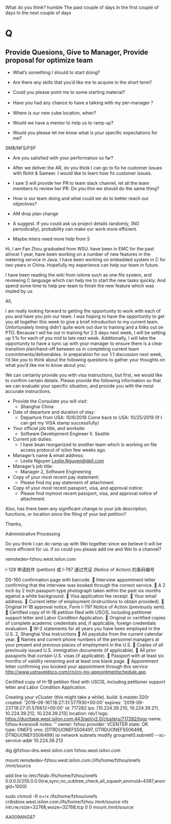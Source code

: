 What do you think?
humble
The past couple of days
In the first couple of days
In the next couple of days


# Q
## Provide Quesions, Give to Manager, Provide proposal for optimize team

- What’s something I should to start doing? 

- Are there any skills that you’d like me to acquire in the short term?

- Could you please point me to some starting material?

- Have you had any chance to have a talking with my per-manager？

- Where is our new cube location, when?

- Would we have a mentor to help us to ramp up?

- Would you please let me know what is your specific expectations for me?

SMB/NFS/FSP



- Are you satisfied with your performance so far?

- After we deliver the AR, do you think I can go to fix he customer issues with Rohit & Sameer. I would like to learn how fix customer issues.

- I saw S will provide her PR to team slack channel, let all the team members to review her PR. Do you thin we should do the same thing?

- How is our team doing and what could we do to better reach our objectives?
  
- AM drop plan change

- A suggest. If you could ask us project details randomly, (NO periodically), probability can make our work more efficient.

- Maybe inters need more help from S




Hi, I am Fan Zhou graduated from WSU. have been in EMC for the past almost 1 year, have been working on a number of new features in the metering service in Java. I have been working on embedded system in C for two years in China. 
Hopefully my experience can help our team in future.

I have been reading the wiki from isilone such as one file system, and reviewing C language which can help me to start the new tasks quickly. And spend some time to help pre-team to finish the new feature which was impled by us. 

All,
 
I am really looking forward to getting the opportunity to work with each of you and have you join our team.  I was hoping to have the opportunity to get you all together this week to give a brief introduction to my current team.  Unfortunately timing didn’t quite work out due to training and a folks out on PTO.  Because I will be out in training for 2.5 days next week, I will be setting up 1:1s for each of you mid to late next week.  Additionally, I will take the opportunity to have a sync up with your manager to ensure there is a clear transition plan/hand-off between us in completing current team commitments/deliverables.  In preparation for our 1:1 discussion next week, I’d like you to think about the following questions to gather your thoughts on what you’d like me to know about you:


We can certainly provide you with visa instructions, but first, we would like to confirm certain details. Please provide the following information so that we can evaluate your specific situation, and provide you with the most accurate instructions. 

- Provide the Consulate you will visit: 
  - Shanghai China
- Date of departure and duration of stay:
  - Departure from USA: 10/6/2019  Come back to USA: 10/25/2019 (If I can get my VISA stamp successfully)
- Your official job title, and worksite:
  - Software Development Engineer II.  Seattle 
- Current job duties:
  - I have bean reorganized to another team which is working on file access protocol of isilon few weeks ago.
- Manager’s name & email address:
  - Leslie Nguyen   Leslie.Nguyen@dell.com
- Manager’s job title:
  - Manager 2, Software Engineering
- Copy of your most recent pay statement:
  - Please find my pay statement of attachment.
- Copy of your most recent passport, visa, and approval notice:
  - Please find mymost recent passport, visa, and approval notice of attachment.

Also, has there been any significant change to your job description, functions, or location since the filing of your last petition?

Thanks,


Administrative Processing


Do you think I can do ramp up with Wei together since we believe it will be more efficient for us. if so could you please add me and Wei to a channel? 

remotedev-fzhou.west.isilon.com


I-129 申请批件 (petition) 或 I-797 通过凭证 (Notice of Action) 的条码编号


DS-160 confirmation page with barcode.
 Interview appointment letter confirming that the interview was booked through the correct service.
 A 2 inch by 2 inch passport-type photograph taken within the past six months against a white background.
 Visa application fee receipt.
 Your email address.
 Current letter of employment (instructions to obtain provided).
 Original H-1B approval notice, Form I-797 Notice of Action (previously sent).
 Certified copy of H-1B petition filed with USCIS, including petitioner support letter and Labor Condition Application.
 Original or certified copies of complete academic credentials and, if applicable, foreign credentials evaluation.
 W-2 statements for all years you have been employed in the U.S.
2, Shanghai Visa Instructions
 All paystubs from the current calendar year.
 Names and current phone numbers of the personnel managers at your present and previous places of employment
in the U.S.
 Copies of all previously issued U.S. immigration documents (if applicable).
 All prior passports that contain U.S. visas (if applicable).
 Passport with at least six months of validity remaining and at least one blank page.
 Appointment letter confirming you booked your appointment through this service
http://www.ustraveldocs.com/cn/cn-niv-appointmentschedule.asp


Certified copy of H-1B petition filed with USCIS, including petitioner support letter and Labor Condition Application.


Creating your vCluster (this might take a while).
build: b.master.320r
created: '2019-09-16T18:27:31.577930+00:00'
expires: '2019-09-23T18:27:31.576612+00:00'
id: 717282
ips: [10.224.39.210, 10.224.39.211, 10.224.39.212, 10.224.39.213]
location: rdu1
logs: https://ducttape.west.isilon.com:443/api/v2.0/clusters/717282/logs
name: fzhou-kvwxoo6
notes: ''
owner: fzhou
provider: VCENTER
state: OK                
type: ONEFS
vms: [DTRDUONEFS506497, DTRDUONEFS506498, DTRDUONEFS506499]
isi network subnets modify groupnet0.subnet0 --sc-service-addr 10.224.39.213

dig @fzhou-dns.west.isilon.com fzhou.west.isilon.com

mount remotedev-fzhou.west.isilon.com://ifs/home/fzhou/onefs /mnt/sourcs


add line to /etc/fstab
/ifs/home/fzhou/onefs 0.0.0.0/255.0.0.0(rw,sync,no_subtree_check,all_squash,anonuid=4397,anongid=1000)

sudo chmod -R o+rx /ifs/home/fzhou/onefs
cribsbiox.west.isilon.com:/ifs/home/fzhou /mnt/source nfs intr,rw,rsize=32768,wsize=32768,tcp 0 0
mount /mnt/source

AA009ANG87